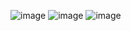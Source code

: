 ![image](https://github.com/user-attachments/assets/147d5c00-ddb4-4225-86e1-1f6c1203f9dd)
![image](https://github.com/user-attachments/assets/f21f89db-6846-4dfc-a0ca-e7cb5f09022b)
![image](https://github.com/user-attachments/assets/9fea6c71-1134-4d57-8f33-e18fad80d904)

